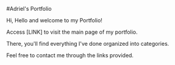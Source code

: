 #Adriel's Portfolio

Hi, Hello and welcome to my Portfolio!

Access [LINK] to visit the main page of my portfolio.

There, you'll find everything I've done organized into categories.

Feel free to contact me through the links provided.

